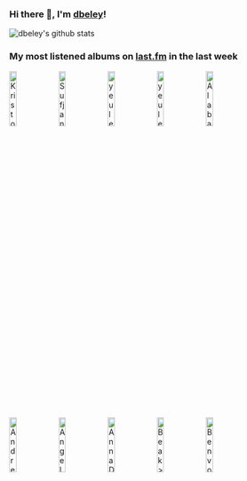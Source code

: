 ### Hi there 👋, I'm [dbeley](https://dbeley.ovh/en)!

![dbeley's github stats](https://github-readme-stats.vercel.app/api?username=dbeley)

### My most listened albums on [last.fm](https://www.last.fm/user/d_beley) in the last week

[<img src='https://lastfm.freetls.fastly.net/i/u/300x300/b0bed106fbf3922e4bc449fa4d4cfe7e.jpg' width='16%' height='16%' alt='Kristofer Maddigan - CUPHEAD ORIGINAL SOUNDTRACK'>](https://www.last.fm/music/kristofer%2bmaddigan/cuphead%2boriginal%2bsoundtrack)&nbsp;
[<img src='https://lastfm.freetls.fastly.net/i/u/300x300/c04861341a86e2054772ba6783cb4ffc.png' width='16%' height='16%' alt='Sufjan Stevens - Javelin'>](https://www.last.fm/music/sufjan%2bstevens/javelin)&nbsp;
[<img src='https://lastfm.freetls.fastly.net/i/u/300x300/dd76702cea38c838a3090dd9496d92d9.jpg' width='16%' height='16%' alt='yeule - softscars'>](https://www.last.fm/music/yeule/softscars)&nbsp;
[<img src='https://lastfm.freetls.fastly.net/i/u/300x300/954307563786c889b2fb9d997949db55.jpg' width='16%' height='16%' alt='yeule - Glitch Princess'>](https://www.last.fm/music/yeule/glitch%2bprincess)&nbsp;
[<img src='https://lastfm.freetls.fastly.net/i/u/300x300/04a144c50f32bc8b39cfa78f673d01cb.jpg' width='16%' height='16%' alt='Alabaster Deplume - To Cy & Lee: Instrumentals Vol. 1'>](https://www.last.fm/music/alabaster%2bdeplume/to%2bcy%2b%2526%2blee%253a%2binstrumentals%2bvol.%2b1)&nbsp;
<br>
[<img src='https://lastfm.freetls.fastly.net/i/u/300x300/46b4da7bdc7e06dfeba30859e1a9c50c.jpg' width='16%' height='16%' alt='Andrew Wasylyk - Fugitive Light and Themes of Consolation'>](https://www.last.fm/music/andrew%2bwasylyk/fugitive%2blight%2band%2bthemes%2bof%2bconsolation)&nbsp;
[<img src='https://lastfm.freetls.fastly.net/i/u/300x300/1ebc460738af0f59ddfe78fb4c8f09d7.jpg' width='16%' height='16%' alt='Angel Bat Dawid - The Oracle'>](https://www.last.fm/music/angel%2bbat%2bdawid/the%2boracle)&nbsp;
[<img src='https://lastfm.freetls.fastly.net/i/u/300x300/e18de8ca96e0f08902f70961241c0f57.jpg' width='16%' height='16%' alt='Anna Domino - East and West + Live In Japan'>](https://www.last.fm/music/anna%2bdomino/east%2band%2bwest%2b%252b%2blive%2bin%2bjapan)&nbsp;
[<img src='https://lastfm.freetls.fastly.net/i/u/300x300/ab8bdd87ba6ebaa4e3bd9453d32ef4b6.jpg' width='16%' height='16%' alt='Beak> - Couple in a Hole (Original Soundtrack)'>](https://www.last.fm/music/beak%253e/couple%2bin%2ba%2bhole%2b%2528original%2bsoundtrack%2529)&nbsp;
[<img src='https://lastfm.freetls.fastly.net/i/u/300x300/8636abc148f8890332b0a19697000cf6.jpg' width='16%' height='16%' alt='Ben von Wildenhaus - II'>](https://www.last.fm/music/ben%2bvon%2bwildenhaus/ii)&nbsp;
<br>
